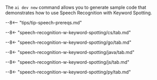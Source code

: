 The `ai dev new` command allows you to generate sample code that demonstrates how to use Speech Recognition with Keyword Spotting.

--8<-- "tips/tip-speech-prereqs.md"

--8<- "speech-recognition-w-keyword-spotting/cs/tab.md"

--8<- "speech-recognition-w-keyword-spotting/go/tab.md"

--8<- "speech-recognition-w-keyword-spotting/java/tab.md"

--8<- "speech-recognition-w-keyword-spotting/js/tab.md"

--8<- "speech-recognition-w-keyword-spotting/py/tab.md"
